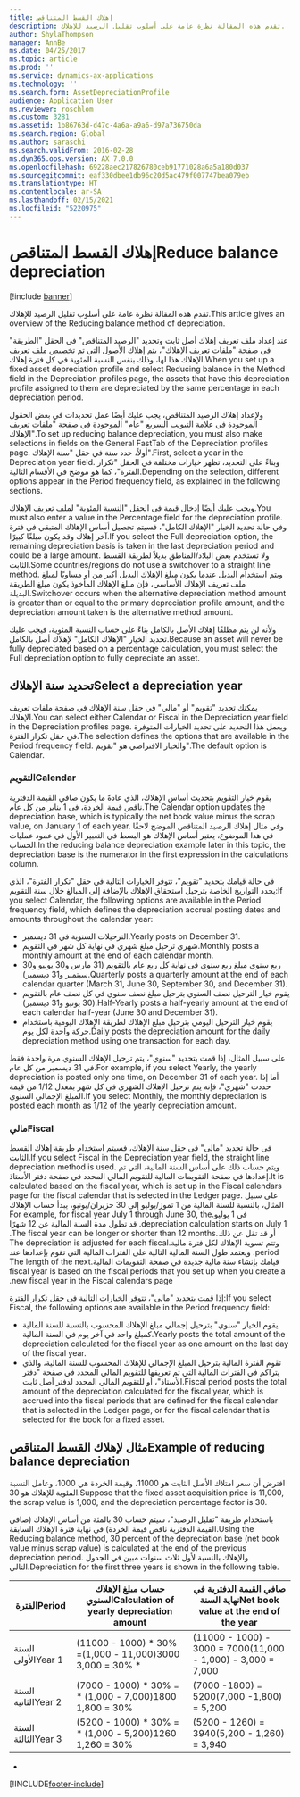 ```yaml
---
title: إهلاك القسط المتناقص
description: تقدم هذه المقالة نظرة عامة على أسلوب تقليل الرصيد للإهلاك.
author: ShylaThompson
manager: AnnBe
ms.date: 04/25/2017
ms.topic: article
ms.prod: ''
ms.service: dynamics-ax-applications
ms.technology: ''
ms.search.form: AssetDepreciationProfile
audience: Application User
ms.reviewer: roschlom
ms.custom: 3281
ms.assetid: 1b86763d-d47c-4a6a-a9a6-d97a736750da
ms.search.region: Global
ms.author: saraschi
ms.search.validFrom: 2016-02-28
ms.dyn365.ops.version: AX 7.0.0
ms.openlocfilehash: 69228aec217826780ceb91771028a6a5a180d037
ms.sourcegitcommit: eaf330dbee1db96c20d5ac479f007747bea079eb
ms.translationtype: HT
ms.contentlocale: ar-SA
ms.lasthandoff: 02/15/2021
ms.locfileid: "5220975"
---
```

# <a name="reduce-balance-depreciation"></a><span data-ttu-id="dfa2e-103">إهلاك القسط المتناقص</span><span class="sxs-lookup"><span data-stu-id="dfa2e-103">Reduce balance depreciation</span></span>

[!include [banner](../includes/banner.md)]

<span data-ttu-id="dfa2e-104">تقدم هذه المقالة نظرة عامة على أسلوب تقليل الرصيد للإهلاك.</span><span class="sxs-lookup"><span data-stu-id="dfa2e-104">This article gives an overview of the Reducing balance method of depreciation.</span></span>

<span data-ttu-id="dfa2e-105">عند إعداد ملف تعريف إهلاك أصل ثابت وتحديد "الرصيد المتناقص" في الحقل "الطريقة" في صفحة "ملفات تعريف الإهلاك"، يتم إهلاك الأصول التي تم تخصيص ملف تعريف الإهلاك هذا لها، وذلك بنفس النسبة المئوية في كل فترة إهلاك.</span><span class="sxs-lookup"><span data-stu-id="dfa2e-105">When you set up a fixed asset depreciation profile and select Reducing balance in the Method field in the Depreciation profiles page, the assets that have this depreciation profile assigned to them are depreciated by the same percentage in each depreciation period.</span></span>

<span data-ttu-id="dfa2e-106">ولإعداد إهلاك الرصيد المتناقص، يجب عليك أيضًا عمل تحديدات في بعض الحقول الموجودة في علامة التبويب السريع "عام" الموجودة في صفحة "ملفات تعريف الإهلاك".</span><span class="sxs-lookup"><span data-stu-id="dfa2e-106">To set up reducing balance depreciation, you must also make selections in fields on the General FastTab of the Depreciation profiles page.</span></span> <span data-ttu-id="dfa2e-107">أولاً، حدد سنة في حقل "سنة الإهلاك".</span><span class="sxs-lookup"><span data-stu-id="dfa2e-107">First, select a year in the Depreciation year field.</span></span> <span data-ttu-id="dfa2e-108">وبناءً على التحديد، تظهر خيارات مختلفة في الحقل "تكرار الفترة"، كما هو موضح في الأقسام التالية.</span><span class="sxs-lookup"><span data-stu-id="dfa2e-108">Depending on the selection, different options appear in the Period frequency field, as explained in the following sections.</span></span> 

<span data-ttu-id="dfa2e-109">ويجب عليك أيضًا إدخال قيمة في الحقل "النسبة المئوية" لملف تعريف الإهلاك.</span><span class="sxs-lookup"><span data-stu-id="dfa2e-109">You must also enter a value in the Percentage field for the depreciation profile.</span></span> <span data-ttu-id="dfa2e-110">وفي حالة تحديد الخيار "الإهلاك الكامل"، فسيتم تحصيل أساس الإهلاك المتبقي في فترة آخر إهلاك وقد يكون مبلغًا كبيرًا.</span><span class="sxs-lookup"><span data-stu-id="dfa2e-110">If you select the Full depreciation option, the remaining depreciation basis is taken in the last depreciation period and could be a large amount.</span></span> <span data-ttu-id="dfa2e-111">ولا تستخدم بعض البلاد/المناطق بديلاً لطريقة القسط الثابت.</span><span class="sxs-lookup"><span data-stu-id="dfa2e-111">Some countries/regions do not use a switchover to a straight line method.</span></span> <span data-ttu-id="dfa2e-112">ويتم استخدام البديل عندما يكون مبلغ الإهلاك البديل أكبر من أو مساويًا لمبلغ ملف تعريف الإهلاك الأساسي، فإن مبلغ الإهلاك المأخوذ يكون مبلغ الطريقة البديلة.</span><span class="sxs-lookup"><span data-stu-id="dfa2e-112">Switchover occurs when the alternative depreciation method amount is greater than or equal to the primary depreciation profile amount, and the depreciation amount taken is the alternative method amount.</span></span> 

<span data-ttu-id="dfa2e-113">ولأنه لن يتم مطلقًا إهلاك الأصل بالكامل بناءً على حساب النسبة المئوية، فيجب عليك تحديد الخيار "الإهلاك الكامل" لإهلاك أصل بالكامل.</span><span class="sxs-lookup"><span data-stu-id="dfa2e-113">Because an asset will never be fully depreciated based on a percentage calculation, you must select the Full depreciation option to fully depreciate an asset.</span></span>

## <a name="select-a-depreciation-year"></a><span data-ttu-id="dfa2e-114">تحديد سنة الإهلاك</span><span class="sxs-lookup"><span data-stu-id="dfa2e-114">Select a depreciation year</span></span>
<span data-ttu-id="dfa2e-115">يمكنك تحديد "تقويم" أو "مالي" في حقل سنة الإهلاك في صفحة ملفات تعريف الإهلاك.</span><span class="sxs-lookup"><span data-stu-id="dfa2e-115">You can select either Calendar or Fiscal in the Depreciation year field in the Depreciation profiles page.</span></span> <span data-ttu-id="dfa2e-116">ويعمل هذا التحديد على تحديد الخيارات المتوفرة في حقل تكرار الفترة.</span><span class="sxs-lookup"><span data-stu-id="dfa2e-116">The selection defines the options that are available in the Period frequency field.</span></span> <span data-ttu-id="dfa2e-117">والخيار الافتراضي هو "تقويم".</span><span class="sxs-lookup"><span data-stu-id="dfa2e-117">The default option is Calendar.</span></span>

### <a name="calendar"></a><span data-ttu-id="dfa2e-118">التقويم</span><span class="sxs-lookup"><span data-stu-id="dfa2e-118">Calendar</span></span>

<span data-ttu-id="dfa2e-119">يقوم خيار التقويم بتحديث أساس الإهلاك، الذي عادةً ما يكون صافي القيمة الدفترية ناقص قيمة الخردة، في 1 يناير من كل عام.</span><span class="sxs-lookup"><span data-stu-id="dfa2e-119">The Calendar option updates the depreciation base, which is typically the net book value minus the scrap value, on January 1 of each year.</span></span> <span data-ttu-id="dfa2e-120">وفي مثال إهلاك الرصيد المتناقص الموضح لاحقًا في هذا الموضوع، يعتبر أساس الإهلاك هو البسط في التعبير الأول في عمود عمليات الحساب.</span><span class="sxs-lookup"><span data-stu-id="dfa2e-120">In the reducing balance depreciation example later in this topic, the depreciation base is the numerator in the first expression in the calculations column.</span></span> 

<span data-ttu-id="dfa2e-121">في حالة قيامك بتحديد "تقويم"، تتوفر الخيارات التالية في حقل "تكرار الفترة"، الذي يحدد التواريخ الخاصة بترحيل استحقاق الإهلاك بالإضافة إلى المبالغ خلال سنة التقويم:</span><span class="sxs-lookup"><span data-stu-id="dfa2e-121">If you select Calendar, the following options are available in the Period frequency field, which defines the depreciation accrual posting dates and amounts throughout the calendar year:</span></span>

-   <span data-ttu-id="dfa2e-122">الترحيلات السنوية في 31 ديسمبر.</span><span class="sxs-lookup"><span data-stu-id="dfa2e-122">Yearly posts on December 31.</span></span>
-   <span data-ttu-id="dfa2e-123">شهري ترحيل مبلغ شهري في نهاية كل شهر في التقويم.</span><span class="sxs-lookup"><span data-stu-id="dfa2e-123">Monthly posts a monthly amount at the end of each calendar month.</span></span>
-   <span data-ttu-id="dfa2e-124">ربع سنوي مبلغ ربع سنوي في نهاية كل ربع عام بالتقويم (31 مارس و30 يونيو و30 سبتمبر و31 ديسمبر).</span><span class="sxs-lookup"><span data-stu-id="dfa2e-124">Quarterly posts a quarterly amount at the end of each calendar quarter (March 31, June 30, September 30, and December 31).</span></span>
-   <span data-ttu-id="dfa2e-125">يقوم خيار الترحيل نصف السنوي بترحيل مبلغ نصف سنوي في كل نصف عام بالتقويم (30 يونيو و31 ديسمبر).</span><span class="sxs-lookup"><span data-stu-id="dfa2e-125">Half-Yearly posts a half-yearly amount at the end of each calendar half-year (June 30 and December 31).</span></span>
-   <span data-ttu-id="dfa2e-126">يقوم خيار الترحيل اليومي بترحيل مبلغ الإهلاك لطريقة الإهلاك اليومية باستخدام حركة واحدة لكل يوم.</span><span class="sxs-lookup"><span data-stu-id="dfa2e-126">Daily posts the depreciation amount for the daily depreciation method using one transaction for each day.</span></span>

<span data-ttu-id="dfa2e-127">على سبيل المثال، إذا قمت بتحديد "سنوي"، يتم ترحيل الإهلاك السنوي مرة واحدة فقط في 31 ديسمبر من كل عام.</span><span class="sxs-lookup"><span data-stu-id="dfa2e-127">For example, if you select Yearly, the yearly depreciation is posted only one time, on December 31 of each year.</span></span> <span data-ttu-id="dfa2e-128">أما إذا حددت "شهري"، فإنه يتم ترحيل الإهلاك الشهري في كل شهر بمعدل 1/12 من قيمة المبلغ الإجمالي السنوي.</span><span class="sxs-lookup"><span data-stu-id="dfa2e-128">If you select Monthly, the monthly depreciation is posted each month as 1/12 of the yearly depreciation amount.</span></span>

### <a name="fiscal"></a><span data-ttu-id="dfa2e-129">مالي</span><span class="sxs-lookup"><span data-stu-id="dfa2e-129">Fiscal</span></span>

<span data-ttu-id="dfa2e-130">في حالة تحديد "مالي" في حقل سنة الإهلاك، فسيتم استخدام طريقة إهلاك القسط الثابت.</span><span class="sxs-lookup"><span data-stu-id="dfa2e-130">If you select Fiscal in the Depreciation year field, the straight line depreciation method is used.</span></span> <span data-ttu-id="dfa2e-131">ويتم حساب ذلك على أساس السنة المالية، التي تم إعدادها في صفحة التقويمات المالية للتقويم المالي المحدد في صفحة دفتر الأستاذ.</span><span class="sxs-lookup"><span data-stu-id="dfa2e-131">It is calculated based on the fiscal year, which is set up in the Fiscal calendars page for the fiscal calendar that is selected in the Ledger page.</span></span> <span data-ttu-id="dfa2e-132">‏‫على سبيل المثال، بالنسبة للسنة المالية من 1 تموز/يوليو إلى 30 حزيران/يونيو، يبدأ حساب الإهلاك في 1 يوليو.</span><span class="sxs-lookup"><span data-stu-id="dfa2e-132">For example, for fiscal year July 1 through June 30, the depreciation calculation starts on July 1.</span></span> <span data-ttu-id="dfa2e-133">قد تطول مدة السنة المالية عن 12 شهرًا أو قد تقل عن ذلك.</span><span class="sxs-lookup"><span data-stu-id="dfa2e-133">The fiscal year can be longer or shorter than 12 months.</span></span> <span data-ttu-id="dfa2e-134">وتتم تسوية الإهلاك لكل فترة مالية.</span><span class="sxs-lookup"><span data-stu-id="dfa2e-134">The depreciation is adjusted for each fiscal period.</span></span> <span data-ttu-id="dfa2e-135">ويعتمد طول السنة المالية التالية على الفترات المالية التي تقوم بإعدادها عند قيامك بإنشاء سنة مالية جديدة في صفحة التقويمات المالية.</span><span class="sxs-lookup"><span data-stu-id="dfa2e-135">The length of the next fiscal year is based on the fiscal periods that you set up when you create a new fiscal year in the Fiscal calendars page.</span></span>


<span data-ttu-id="dfa2e-136">إذا قمت بتحديد "مالي"، تتوفر الخيارات التالية في حقل تكرار الفترة:</span><span class="sxs-lookup"><span data-stu-id="dfa2e-136">If you select Fiscal, the following options are available in the Period frequency field:</span></span>

-   <span data-ttu-id="dfa2e-137">يقوم الخيار "سنوي" بترحيل إجمالي مبلغ الإهلاك المحسوب بالنسبة للسنة المالية كمبلغ واحد في آخر يوم في السنة المالية.</span><span class="sxs-lookup"><span data-stu-id="dfa2e-137">Yearly posts the total amount of the depreciation calculated for the fiscal year as one amount on the last day of the fiscal year.</span></span>
-   <span data-ttu-id="dfa2e-138">تقوم الفترة المالية بترحيل المبلغ الإجمالي للإهلاك المحسوب للسنة المالية، والذي يتراكم في الفترات المالية التي تم تعريفها للتقويم المالي المحدد في صفحة "دفتر الأستاذ"، أو للتقويم المالي المحدد لدفتر أصل ثابت.</span><span class="sxs-lookup"><span data-stu-id="dfa2e-138">Fiscal period posts the total amount of the depreciation calculated for the fiscal year, which is accrued into the fiscal periods that are defined for the fiscal calendar that is selected in the Ledger page, or for the fiscal calendar that is selected for the book for a fixed asset.</span></span>

## <a name="example-of-reducing-balance-depreciation"></a><span data-ttu-id="dfa2e-139">مثال لإهلاك القسط المتناقص</span><span class="sxs-lookup"><span data-stu-id="dfa2e-139">Example of reducing balance depreciation</span></span>

<span data-ttu-id="dfa2e-140">افترض أن سعر امتلاك الأصل الثابت هو 11000، وقيمة الخردة هي 1000، وعامل النسبة المئوية للإهلاك هو 30.</span><span class="sxs-lookup"><span data-stu-id="dfa2e-140">Suppose that the fixed asset acquisition price is 11,000, the scrap value is 1,000, and the depreciation percentage factor is 30.</span></span> 

<span data-ttu-id="dfa2e-141">باستخدام طريقة "تقليل الرصيد‬"، سيتم حساب 30 بالمئة من أساس الإهلاك (صافي القيمة الدفترية ناقص قيمة الخردة) في نهاية فترة الإهلاك السابقة.</span><span class="sxs-lookup"><span data-stu-id="dfa2e-141">Using the Reducing balance method, 30 percent of the depreciation base (net book value minus scrap value) is calculated at the end of the previous depreciation period.</span></span> <span data-ttu-id="dfa2e-142">والإهلاك بالنسبة لأول ثلاث سنوات مبين في الجدول التالي.</span><span class="sxs-lookup"><span data-stu-id="dfa2e-142">Depreciation for the first three years is shown in the following table.</span></span>

| <span data-ttu-id="dfa2e-143">الفترة</span><span class="sxs-lookup"><span data-stu-id="dfa2e-143">Period</span></span> | <span data-ttu-id="dfa2e-144">حساب مبلغ الإهلاك السنوي</span><span class="sxs-lookup"><span data-stu-id="dfa2e-144">Calculation of yearly depreciation amount</span></span> | <span data-ttu-id="dfa2e-145">صافي القيمة الدفترية في نهاية السنة</span><span class="sxs-lookup"><span data-stu-id="dfa2e-145">Net book value at the end of the year</span></span> |
|--------|-------------------------------------------|---------------------------------------|
| <span data-ttu-id="dfa2e-146">السنة الأولى</span><span class="sxs-lookup"><span data-stu-id="dfa2e-146">Year 1</span></span> | <span data-ttu-id="dfa2e-147">(11000 - 1000) \* 30% =‏ 3000</span><span class="sxs-lookup"><span data-stu-id="dfa2e-147">(11,000 - 1,000) \* 30% = 3,000</span></span>           | <span data-ttu-id="dfa2e-148">(11000 - 1000) - 3000 = 7000</span><span class="sxs-lookup"><span data-stu-id="dfa2e-148">(11,000 - 1,000) - 3,000 = 7,000</span></span>      |
| <span data-ttu-id="dfa2e-149">السنة الثانية</span><span class="sxs-lookup"><span data-stu-id="dfa2e-149">Year 2</span></span> | <span data-ttu-id="dfa2e-150">(7000 - 1000) \* 30% =‏ 1800</span><span class="sxs-lookup"><span data-stu-id="dfa2e-150">(7,000 - 1,000) \* 30% = 1,800</span></span>            | <span data-ttu-id="dfa2e-151">(7000 -1800) = 5200</span><span class="sxs-lookup"><span data-stu-id="dfa2e-151">(7,000 -1,800) = 5,200</span></span>                |
| <span data-ttu-id="dfa2e-152">السنة الثالثة</span><span class="sxs-lookup"><span data-stu-id="dfa2e-152">Year 3</span></span> | <span data-ttu-id="dfa2e-153">(5200 - 1000) \* 30% =‏ 1260</span><span class="sxs-lookup"><span data-stu-id="dfa2e-153">(5,200 - 1,000) \* 30% = 1,260</span></span>            | <span data-ttu-id="dfa2e-154">(5200 - 1260) = 3940</span><span class="sxs-lookup"><span data-stu-id="dfa2e-154">(5,200 - 1,260) = 3,940</span></span>               |


-







[!INCLUDE[footer-include](../../includes/footer-banner.md)]